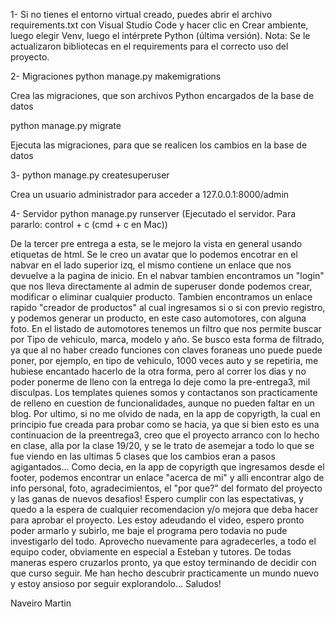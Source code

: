 1- Si no tienes el entorno virtual creado, puedes abrir el archivo requirements.txt con Visual Studio Code y hacer clic en Crear ambiente, luego elegir Venv, luego el intérprete Python (última versión).
Nota: Se le actualizaron bibliotecas en el requirements para el correcto uso del proyecto.

2-
Migraciones
python manage.py makemigrations

Crea las migraciones, que son archivos Python encargados de la base de datos

python manage.py migrate

Ejecuta las migraciones, para que se realicen los cambios en la base de datos

3-
python manage.py createsuperuser

Crea un usuario administrador para acceder a 127.0.0.1:8000/admin

4-
Servidor
python manage.py runserver
(Ejecutado el servidor. Para pararlo: control + c (cmd + c en Mac))

De la tercer pre entrega a esta, se le mejoro la vista en general usando etiquetas de html. Se le creo un avatar que lo podemos encotrar en el nabvar en el lado superior izq, el mismo contiene un enlace que nos devuelve a la pagina de inicio.
En el nabvar tambien encontramos un "login" que nos lleva directamente al admin de superuser donde podemos crear, modificar o eliminar cualquier producto. Tambien encontramos un enlace rapido "creador de productos" al cual ingresamos si o si con previo registro, y podemos generar un producto, en este caso automotores, con alguna foto.
En el listado de automotores tenemos un filtro que nos permite buscar por Tipo de vehiculo, marca, modelo y año. Se busco esta forma de filtrado, ya que al no haber creado funciones con claves foraneas uno puede puede poner, por ejemplo, en tipo de vehiculo, 1000 veces auto y se repetiria, me hubiese encantado hacerlo de la otra forma, pero al correr los dias y no poder ponerme de lleno con la entrega lo deje como la pre-entrega3, mil disculpas.
Los templates quienes somos y contactanos son practicamente de relleno en cuestion de funcionalidades, aunque no pueden faltar en un blog.
Por ultimo, si no me olvido de nada, en la app de copyrigth, la cual en principio fue creada para probar como se hacia, ya que si bien esto es una continuacion de la preentrega3, creo que el proyecto arranco con lo hecho en clase, alla por la clase 19/20, y se le trato de asemejar a todo lo que se fue viendo en las ultimas 5 clases que los cambios eran a pasos agigantados... Como decia, en la app de copyrigth que ingresamos desde el footer, podemos encontrar un enlace "acerca de mi" y alli encontrar algo de info personal, foto, agradecimientos, el "por que?" del formato del proyecto y las ganas de nuevos desafios!
Espero cumplir con las espectativas, y quedo a la espera de cualquier recomendacion y/o mejora que deba hacer para aprobar el proyecto. Les estoy adeudando el video, espero pronto poder armarlo y subirlo, me baje el programa pero todavia no pude investigarlo del todo.
Aprovecho nuevamente para agradecerles, a todo el equipo coder, obviamente en especial a Esteban y tutores. De todas maneras espero cruzarlos pronto, ya que estoy terminando de decidir con que curso seguir. Me han hecho descubrir practicamente un mundo nuevo y estoy ansioso por seguir explorandolo...
Saludos!

Naveiro Martin